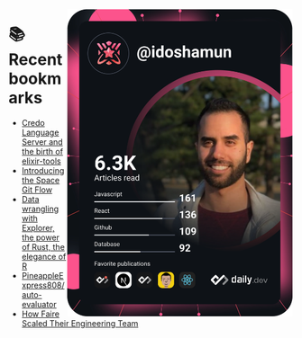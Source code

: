 <a href="https://app.daily.dev/idoshamun"><img src="https://raw.githubusercontent.com/idoshamun/idoshamun/devcard/devcard.svg" align='right' width="400" alt="Ido Shamun's Dev Card"/></a>

# 📚 Recent bookmarks
<!-- BOOKMARKS:START -->
- [Credo Language Server and the birth of elixir-tools](https://app.daily.dev/posts/aoWLMHno5?utm_source=rss&utm_medium=bookmarks&utm_campaign=28849d86070e4c099c877ab6837c61f0)
- [Introducing the Space Git Flow](https://app.daily.dev/posts/uJCkI3rNO?utm_source=rss&utm_medium=bookmarks&utm_campaign=28849d86070e4c099c877ab6837c61f0)
- [Data wrangling with Explorer, the power of Rust, the elegance of R](https://app.daily.dev/posts/IDoJgAiJ4?utm_source=rss&utm_medium=bookmarks&utm_campaign=28849d86070e4c099c877ab6837c61f0)
- [PineappleExpress808/auto-evaluator](https://app.daily.dev/posts/yEDs4aVmf?utm_source=rss&utm_medium=bookmarks&utm_campaign=28849d86070e4c099c877ab6837c61f0)
- [How Faire Scaled Their Engineering Team](https://app.daily.dev/posts/9FydJ7Os2?utm_source=rss&utm_medium=bookmarks&utm_campaign=28849d86070e4c099c877ab6837c61f0)
<!-- BOOKMARKS:END -->
